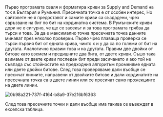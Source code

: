 Първо програмата сваля и форматира криви за Supply and Demand на ток в България и Румъния. Пресечната точка е от особен интерес, Но сайтовете не я предоставят и самите криви са създадени,
чрез свръзване на бит по бит на кординатна система. В Румънските криви дори не е сигурно, че ще се засекът и за това програмата трябва да търси и това. За да е максимално точна пресечната
точка данните минават през няколко проверки. Първо чрез плаваща проверка се търси първия бит от едната крива, чиито x и y да са по големи от бит на другата. Аналогично правим това и на другата.
Правим две двойки от битове като вземем и предишните два бита, от двете криви. Съшо така взимаме от двете криви последен бит преди засичането и ако той не съвпада със стойностите на предходния
алгоритъм променяме едната или двете двойки битове. След това проверяваме дали въобще се пресичат линиите, направени от двойките битове и дали кординатите на пресечната точка са в двете линии или
се пресичат само прожекциите на двете линии.

![0b98a221-737f-4164-b8a9-37e216bf6363](https://github.com/user-attachments/assets/00e22365-9d9b-48b0-b26d-873d440cd51c)

След това пресечните точки и дали въобще има такива се въвеждат в екселска таблица.

